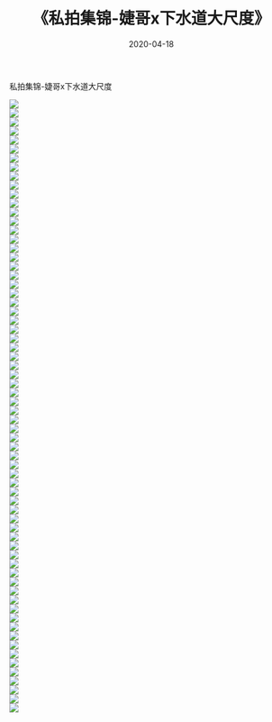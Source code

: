 ﻿---
layout: post
title:  《私拍集锦-婕哥x下水道大尺度》
date:   2020-04-18
img: http://imgx.orgx.ga/漏D/网络美图/2020/私拍集锦-婕哥x下水道大尺度/000.jpg
categories: [美女, 清纯, 唯美]
---

私拍集锦-婕哥x下水道大尺度

  ![](http://imgx.orgx.ga/漏D/网络美图/2020/私拍集锦-婕哥x下水道大尺度/001.jpg) <br> ![](http://imgx.orgx.ga/漏D/网络美图/2020/私拍集锦-婕哥x下水道大尺度/002.jpg) <br> ![](http://imgx.orgx.ga/漏D/网络美图/2020/私拍集锦-婕哥x下水道大尺度/003.jpg) <br> ![](http://imgx.orgx.ga/漏D/网络美图/2020/私拍集锦-婕哥x下水道大尺度/004.jpg) <br> ![](http://imgx.orgx.ga/漏D/网络美图/2020/私拍集锦-婕哥x下水道大尺度/005.jpg) <br> ![](http://imgx.orgx.ga/漏D/网络美图/2020/私拍集锦-婕哥x下水道大尺度/006.jpg) <br> ![](http://imgx.orgx.ga/漏D/网络美图/2020/私拍集锦-婕哥x下水道大尺度/007.jpg) <br> ![](http://imgx.orgx.ga/漏D/网络美图/2020/私拍集锦-婕哥x下水道大尺度/008.jpg) <br> ![](http://imgx.orgx.ga/漏D/网络美图/2020/私拍集锦-婕哥x下水道大尺度/009.jpg) <br> ![](http://imgx.orgx.ga/漏D/网络美图/2020/私拍集锦-婕哥x下水道大尺度/010.jpg) <br> ![](http://imgx.orgx.ga/漏D/网络美图/2020/私拍集锦-婕哥x下水道大尺度/011.jpg) <br> ![](http://imgx.orgx.ga/漏D/网络美图/2020/私拍集锦-婕哥x下水道大尺度/012.jpg) <br> ![](http://imgx.orgx.ga/漏D/网络美图/2020/私拍集锦-婕哥x下水道大尺度/013.jpg) <br> ![](http://imgx.orgx.ga/漏D/网络美图/2020/私拍集锦-婕哥x下水道大尺度/014.jpg) <br> ![](http://imgx.orgx.ga/漏D/网络美图/2020/私拍集锦-婕哥x下水道大尺度/015.jpg) <br> ![](http://imgx.orgx.ga/漏D/网络美图/2020/私拍集锦-婕哥x下水道大尺度/016.jpg) <br> ![](http://imgx.orgx.ga/漏D/网络美图/2020/私拍集锦-婕哥x下水道大尺度/017.jpg) <br> ![](http://imgx.orgx.ga/漏D/网络美图/2020/私拍集锦-婕哥x下水道大尺度/018.jpg) <br> ![](http://imgx.orgx.ga/漏D/网络美图/2020/私拍集锦-婕哥x下水道大尺度/019.jpg) <br> ![](http://imgx.orgx.ga/漏D/网络美图/2020/私拍集锦-婕哥x下水道大尺度/020.jpg) <br> ![](http://imgx.orgx.ga/漏D/网络美图/2020/私拍集锦-婕哥x下水道大尺度/021.jpg) <br> ![](http://imgx.orgx.ga/漏D/网络美图/2020/私拍集锦-婕哥x下水道大尺度/022.jpg) <br> ![](http://imgx.orgx.ga/漏D/网络美图/2020/私拍集锦-婕哥x下水道大尺度/023.jpg) <br> ![](http://imgx.orgx.ga/漏D/网络美图/2020/私拍集锦-婕哥x下水道大尺度/024.jpg) <br> ![](http://imgx.orgx.ga/漏D/网络美图/2020/私拍集锦-婕哥x下水道大尺度/025.jpg) <br> ![](http://imgx.orgx.ga/漏D/网络美图/2020/私拍集锦-婕哥x下水道大尺度/026.jpg) <br> ![](http://imgx.orgx.ga/漏D/网络美图/2020/私拍集锦-婕哥x下水道大尺度/027.jpg) <br> ![](http://imgx.orgx.ga/漏D/网络美图/2020/私拍集锦-婕哥x下水道大尺度/028.jpg) <br> ![](http://imgx.orgx.ga/漏D/网络美图/2020/私拍集锦-婕哥x下水道大尺度/029.jpg) <br> ![](http://imgx.orgx.ga/漏D/网络美图/2020/私拍集锦-婕哥x下水道大尺度/030.jpg) <br> ![](http://imgx.orgx.ga/漏D/网络美图/2020/私拍集锦-婕哥x下水道大尺度/031.jpg) <br> ![](http://imgx.orgx.ga/漏D/网络美图/2020/私拍集锦-婕哥x下水道大尺度/032.jpg) <br> ![](http://imgx.orgx.ga/漏D/网络美图/2020/私拍集锦-婕哥x下水道大尺度/033.jpg) <br> ![](http://imgx.orgx.ga/漏D/网络美图/2020/私拍集锦-婕哥x下水道大尺度/034.jpg) <br> ![](http://imgx.orgx.ga/漏D/网络美图/2020/私拍集锦-婕哥x下水道大尺度/035.jpg) <br> ![](http://imgx.orgx.ga/漏D/网络美图/2020/私拍集锦-婕哥x下水道大尺度/036.jpg) <br> ![](http://imgx.orgx.ga/漏D/网络美图/2020/私拍集锦-婕哥x下水道大尺度/037.jpg) <br> ![](http://imgx.orgx.ga/漏D/网络美图/2020/私拍集锦-婕哥x下水道大尺度/038.jpg) <br> ![](http://imgx.orgx.ga/漏D/网络美图/2020/私拍集锦-婕哥x下水道大尺度/039.jpg) <br> ![](http://imgx.orgx.ga/漏D/网络美图/2020/私拍集锦-婕哥x下水道大尺度/040.jpg) <br> ![](http://imgx.orgx.ga/漏D/网络美图/2020/私拍集锦-婕哥x下水道大尺度/041.jpg) <br> ![](http://imgx.orgx.ga/漏D/网络美图/2020/私拍集锦-婕哥x下水道大尺度/042.jpg) <br> ![](http://imgx.orgx.ga/漏D/网络美图/2020/私拍集锦-婕哥x下水道大尺度/043.jpg) <br> ![](http://imgx.orgx.ga/漏D/网络美图/2020/私拍集锦-婕哥x下水道大尺度/044.jpg) <br> ![](http://imgx.orgx.ga/漏D/网络美图/2020/私拍集锦-婕哥x下水道大尺度/045.jpg) <br> ![](http://imgx.orgx.ga/漏D/网络美图/2020/私拍集锦-婕哥x下水道大尺度/046.jpg) <br> ![](http://imgx.orgx.ga/漏D/网络美图/2020/私拍集锦-婕哥x下水道大尺度/047.jpg) <br> ![](http://imgx.orgx.ga/漏D/网络美图/2020/私拍集锦-婕哥x下水道大尺度/048.jpg) <br> ![](http://imgx.orgx.ga/漏D/网络美图/2020/私拍集锦-婕哥x下水道大尺度/049.jpg) <br> ![](http://imgx.orgx.ga/漏D/网络美图/2020/私拍集锦-婕哥x下水道大尺度/050.jpg) <br> ![](http://imgx.orgx.ga/漏D/网络美图/2020/私拍集锦-婕哥x下水道大尺度/051.jpg) <br> ![](http://imgx.orgx.ga/漏D/网络美图/2020/私拍集锦-婕哥x下水道大尺度/052.jpg) <br> ![](http://imgx.orgx.ga/漏D/网络美图/2020/私拍集锦-婕哥x下水道大尺度/053.jpg) <br> ![](http://imgx.orgx.ga/漏D/网络美图/2020/私拍集锦-婕哥x下水道大尺度/054.jpg) <br> ![](http://imgx.orgx.ga/漏D/网络美图/2020/私拍集锦-婕哥x下水道大尺度/055.jpg) <br> ![](http://imgx.orgx.ga/漏D/网络美图/2020/私拍集锦-婕哥x下水道大尺度/056.jpg) <br> ![](http://imgx.orgx.ga/漏D/网络美图/2020/私拍集锦-婕哥x下水道大尺度/057.jpg) <br> ![](http://imgx.orgx.ga/漏D/网络美图/2020/私拍集锦-婕哥x下水道大尺度/058.jpg) <br> ![](http://imgx.orgx.ga/漏D/网络美图/2020/私拍集锦-婕哥x下水道大尺度/059.jpg) <br> ![](http://imgx.orgx.ga/漏D/网络美图/2020/私拍集锦-婕哥x下水道大尺度/060.jpg) <br> ![](http://imgx.orgx.ga/漏D/网络美图/2020/私拍集锦-婕哥x下水道大尺度/061.jpg) <br> ![](http://imgx.orgx.ga/漏D/网络美图/2020/私拍集锦-婕哥x下水道大尺度/062.jpg) <br> ![](http://imgx.orgx.ga/漏D/网络美图/2020/私拍集锦-婕哥x下水道大尺度/063.jpg) <br> ![](http://imgx.orgx.ga/漏D/网络美图/2020/私拍集锦-婕哥x下水道大尺度/064.jpg) <br> ![](http://imgx.orgx.ga/漏D/网络美图/2020/私拍集锦-婕哥x下水道大尺度/065.jpg) <br> ![](http://imgx.orgx.ga/漏D/网络美图/2020/私拍集锦-婕哥x下水道大尺度/066.jpg) <br> ![](http://imgx.orgx.ga/漏D/网络美图/2020/私拍集锦-婕哥x下水道大尺度/067.jpg) <br> ![](http://imgx.orgx.ga/漏D/网络美图/2020/私拍集锦-婕哥x下水道大尺度/068.jpg) <br>